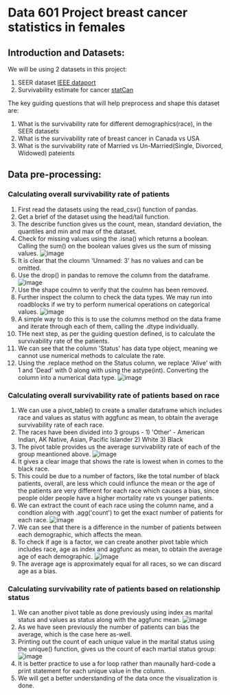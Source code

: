 #  Data 601 Project breast cancer statistics in females

## Introduction and Datasets:
  We will be using 2 datasets in this project: 
  1) SEER dataset [IEEE dataport](https://ieee-dataport.org/open-access/seer-breast-cancer-data)
  2) Survivability estimate for cancer [statCan](https://www.statcan.gc.ca/search/results/site-search?q=13100158&fq=stclac:2&wb-srch-sub=search)

  The key guiding questions that will help preprocess and shape this dataset are:
  1) What is the survivability rate for different demographics(race), in the SEER datasets
  2) What is the survivability rate of breast cancer in Canada vs USA
  3) What is the survivability rate of Married vs Un-Married(Single, Divorced, Widowed) pateients


## Data pre-processing:
  ### Calculating overall survivability rate of patients
  1) First read the datasets using the read_csv() function of pandas.
  2) Get a brief of the dataset using the head/tail function.
  3) The describe function gives us the count, mean, standard deviation, the quantiles and min and max of the dataset.
  4) Check for missing values using the .isna() which returns a boolean. Calling the sum() on the boolean values gives us the sum of missing values.
     ![image](https://github.com/user-attachments/assets/14777c0a-ba26-4f72-89db-3bd1f8f8e7c6)
  5) It is clear that the cloumn 'Unnamed: 3' has no values and can be omitted.
  6) Use the drop() in pandas to remove the column from the dataframe.
     ![image](https://github.com/user-attachments/assets/7109909e-83fc-4d12-9838-223f13893062)
  7) Use the shape coulmn to verify that the coulmn has been removed.
  8) Further inspect the column to check the data types. We may run into roadblocks if we try to perform numerical operations on categorical values.
     ![image](https://github.com/user-attachments/assets/9a5a7976-c481-4254-9225-7c5692151399)
  9) A simple way to do this is to use the columns method on the data frame and iterate through each of them, calling the .dtype individually.
  10) THe next step, as per the guiding question defined, is to calculate the survivability rate of the patients.
  11) We can see that the column 'Status' has data type object, meaning we cannot use numerical methods to calculate the rate.
  12) Using the .replace method on the Status column, we replace 'Alive' with 1 and 'Dead' with 0 along with using the astype(int). Converting the column into a numerical data type.
      ![image](https://github.com/user-attachments/assets/88a7ee0d-ac87-487c-b7a5-edb515aafe58)
      
  ### Calculating overall survivability rate of patients based on race
  1) We can use a pivot_table() to create a smaller dataframe which includes race and values as status with aggfunc as mean, to obtain the average survivability rate of each race.
  2) The races have been divided into 3 groups -  1) 'Other' - American Indian, AK Native, Asian, Pacific Islander  2) White 3) Black
  3) The pivot table provides us the average survivability rate of each of the group meantioned above.
     ![image](https://github.com/user-attachments/assets/2847bee8-5846-48be-b175-670e22a3be34)
  4) It gives a clear image that shows the rate is lowest when in comes to the black race.
  5) This could be due to a number of factors, like the total number of black patients, overall, are less which could influnce the mean or the age of the patients are very different for each race which causes a bias, since people older people have  a higher mortality rate vs younger patients.
  6) We can extract the count of each race using the column name, and a condtion along with .agg('count') to get the exact number of patients for each race.
     ![image](https://github.com/user-attachments/assets/62dfedca-163d-4094-86f8-3c76f756f86d)
  7) We can see that there is a difference in the number of patients between each demographic, which affects the mean.
  8) To check if age is a factor, we can create another pivot table which includes race, age as index and aggfunc as mean, to obtain the average age of each demographic.
     ![image](https://github.com/user-attachments/assets/fcdd50a5-bde0-4781-a36e-a2b9de193687)
  9) The average age is approximately equal for all races, so we can discard age as a bias.

  ### Calculating  survivability rate of patients based on relationship status
  1) We can another pivot table as done previously using index as marital status and values as status along with the aggfunc mean.
     ![image](https://github.com/user-attachments/assets/65917579-5f1d-4298-9cdd-bdef825d9efe)
  2) As we have seen previously the number of patients can bias the average, which is the case here as-well.
  3) Printing out the count of each unique value in the marital status using the unique() function, gives us the count of each martial status group:
     ![image](https://github.com/user-attachments/assets/b04f5c2b-4466-4d49-baf0-c639e54440e6)
  4) It is better practice to use a for loop rather than maunally hard-code a print statement for each unique value in the column.
  5) We will get a better understanding of the data once the visualization is done.
